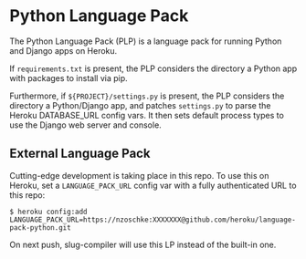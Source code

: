 Python Language Pack
====================
The Python Language Pack (PLP) is a language pack for running Python and Django
apps on Heroku.

If `requirements.txt` is present, the PLP considers the directory a Python app
with packages to install via pip.

Furthermore, if `${PROJECT}/settings.py` is present, the PLP considers the
directory a Python/Django app, and patches `settings.py` to parse the Heroku
DATABASE_URL config vars. It then sets default process types to use the Django
web server and console.

External Language Pack
----------------------
Cutting-edge development is taking place in this repo. To use this on Heroku,
set a `LANGUAGE_PACK_URL` config var with a fully authenticated URL to this repo:

    $ heroku config:add LANGUAGE_PACK_URL=https://nzoschke:XXXXXXX@github.com/heroku/language-pack-python.git

On next push, slug-compiler will use this LP instead of the built-in one.